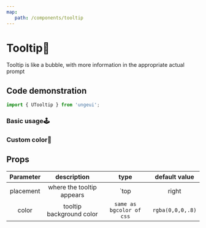 ```yaml
---
map:
   path: /components/tooltip
---
```


# Tooltip💬

Tooltip is like a bubble, with more information in the appropriate actual prompt

## Code demonstration

```js
import { UTooltip } from 'ungeui';
```

### Basic usage🕹️

<demo src="./demo/en/base.vue"
 language="vue"
 title="🕹️basic usage"
 desc="Four basic orientations are preset">
</demo>

### Custom color🌈

<demo src="./demo/en/color.vue"
 language="vue"
 title="🌈basic usage"
 desc="custom color">
</demo>

## Props

| Parameter | description | type | default value|
| :---: | :------: | :-------: | :---------: |
| placement | where the tooltip appears | `top | right | bottom |left` | `top`
| color | tooltip background color | `same as bgcolor of css` | `rgba(0,0,0,.8)`